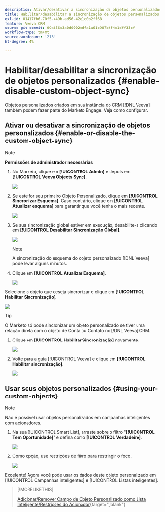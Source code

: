 ```yaml
---
description: Ativar/desativar a sincronização de objetos personalizados - Documentação do Marketo - Documentação do produto
title: Habilitar/desabilitar a sincronização de objetos personalizados
exl-id: 01417fb6-70f5-449b-ad56-42e1c0b2ff68
feature: Veeva CRM
source-git-commit: 09a656c3a0d0002edfa1a61b987bff4c1dff33cf
workflow-type: tm+mt
source-wordcount: '213'
ht-degree: 4%

---
```


# Habilitar/desabilitar a sincronização de objetos personalizados {#enable-disable-custom-object-sync}

Objetos personalizados criados em sua instância do CRM [!DNL Veeva] também podem fazer parte do Marketo Engage. Veja como configurar.

## Ativar ou desativar a sincronização de objetos personalizados {#enable-or-disable-the-custom-object-sync}

>[!NOTE]
>
>**Permissões de administrador necessárias**

1. No Marketo, clique em **[!UICONTROL Admin]** e depois em **[!UICONTROL Veeva Objects Sync]**.

   ![](assets/enable-disable-custom-object-sync-1.png)

1. Se este for seu primeiro Objeto Personalizado, clique em **[!UICONTROL Sincronizar Esquema]**. Caso contrário, clique em **[!UICONTROL Atualizar esquema]** para garantir que você tenha o mais recente.

   ![](assets/enable-disable-custom-object-sync-2.png)

1. Se sua sincronização global estiver em execução, desabilite-a clicando em **[!UICONTROL Desabilitar Sincronização Global]**.

   ![](assets/enable-disable-custom-object-sync-3.png)

   >[!NOTE]
   >
   >A sincronização do esquema do objeto personalizado [!DNL Veeva] pode levar alguns minutos.

1. Clique em **[!UICONTROL Atualizar Esquema]**.

   ![](assets/enable-disable-custom-object-sync-4.png)

Selecione o objeto que deseja sincronizar e clique em **[!UICONTROL Habilitar Sincronização]**.

![](assets/enable-disable-custom-object-sync-5.png)

>[!TIP]
>
>O Marketo só pode sincronizar um objeto personalizado se tiver uma relação direta com o objeto de Conta ou Contato no [!DNL Veeva] CRM.

1. Clique em **[!UICONTROL Habilitar Sincronização]** novamente.

   ![](assets/enable-disable-custom-object-sync-6.png)

1. Volte para a guia [!UICONTROL Veeva] e clique em **[!UICONTROL Habilitar sincronização]**.

   ![](assets/enable-disable-custom-object-sync-7.png)

## Usar seus objetos personalizados {#using-your-custom-objects}

>[!NOTE]
>
>Não é possível usar objetos personalizados em campanhas inteligentes com acionadores.

1. Na sua [!UICONTROL Smart List], arraste sobre o filtro &quot;**[!UICONTROL Tem Oportunidade]**&quot; e defina como **[!UICONTROL Verdadeiro]**.

   ![](assets/enable-disable-custom-object-sync-8.png)

1. Como opção, use restrições de filtro para restringir o foco.

   ![](assets/enable-disable-custom-object-sync-9.png)

Excelente! Agora você pode usar os dados deste objeto personalizado em [!UICONTROL Campanhas inteligentes] e [!UICONTROL Listas inteligentes].

>[!MORELIKETHIS]
>
>[Adicionar/Remover Campo de Objeto Personalizado como Lista Inteligente/Restrições do Acionador](/help/marketo/product-docs/crm-sync/veeva-crm-sync/sync-details/add-remove-custom-object-field-as-smart-list-trigger-constraints.md){target="_blank"}
